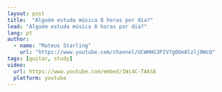 ```yaml
---
layout: post
title:  "Alguém estuda música 8 horas por dia?"
lead: "Alguém estuda música 8 horas por dia?"
lang: pt
author:
  - name: "Mateus Starling"
    url: "https://www.youtube.com/channel/UCWHHG3PIV7g0De8lzlj0WcQ"
tags: [guitar, study]
video:
  url: https://www.youtube.com/embed/IWi4C-TAkSE
  platform: youtube
---
```

